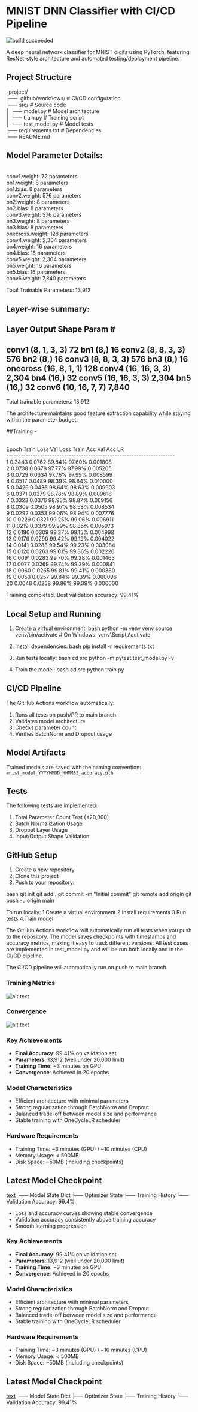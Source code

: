 # MNIST DNN Classifier with CI/CD Pipeline
![build succeeded](https://img.shields.io/badge/build-succeeded-brightgreen.svg)


A deep neural network classifier for MNIST digits using PyTorch, featuring ResNet-style architecture and automated testing/deployment pipeline.

## Project Structure 
-project/
<br>├── .github/workflows/ # CI/CD configuration
<br>├── src/ # Source code
<br>│ ├── model.py # Model architecture
<br>│ ├── train.py # Training script
<br>│ └── test_model.py # Model tests
<br>├── requirements.txt # Dependencies
<br>└── README.md

Model Parameter Details:
------------------------
<br>conv1.weight: 72 parameters
<br>bn1.weight: 8 parameters
<br>bn1.bias: 8 parameters
<br>conv2.weight: 576 parameters
<br>bn2.weight: 8 parameters
<br>bn2.bias: 8 parameters
<br>conv3.weight: 576 parameters
<br>bn3.weight: 8 parameters
<br>bn3.bias: 8 parameters
<br>onecross.weight: 128 parameters
<br>conv4.weight: 2,304 parameters
<br>bn4.weight: 16 parameters
<br>bn4.bias: 16 parameters
<br>conv5.weight: 2,304 parameters
<br>bn5.weight: 16 parameters
<br>bn5.bias: 16 parameters
<br>conv6.weight: 7,840 parameters

Total Trainable Parameters: 13,912

Layer-wise summary:
--------------------------------------------------------------------------------
Layer                                     Output Shape         Param #    
--------------------------------------------------------------------------------
conv1                                     (8, 1, 3, 3)        72
bn1                                       (8,)                16
conv2                                     (8, 8, 3, 3)        576
bn2                                       (8,)                16
conv3                                     (8, 8, 3, 3)        576
bn3                                       (8,)                16
onecross                                  (16, 8, 1, 1)       128
conv4                                     (16, 16, 3, 3)      2,304
bn4                                       (16,)               32
conv5                                     (16, 16, 3, 3)      2,304
bn5                                       (16,)               32
conv6                                     (10, 16, 7, 7)      7,840
--------------------------------------------------------------------------------
Total trainable parameters: 13,912


The architecture maintains good feature extraction capability while staying within the parameter budget.

##Training - 

<br>  Epoch     Train Loss    Val Loss      Train Acc     Val Acc      LR
<br>----------------------------------------------------------------------
<br>  1          0.3443        0.0762       89.84%       97.60%    0.001808
<br>  2          0.0738        0.0678       97.77%       97.99%    0.005205
<br>  3          0.0729        0.0634       97.76%       97.99%    0.008599
<br>  4          0.0517        0.0489       98.39%       98.64%    0.010000
<br>  5          0.0429        0.0436       98.64%       98.63%    0.009903
<br>  6          0.0371        0.0379       98.78%       98.89%    0.009618
<br>  7          0.0323        0.0376       98.95%       98.87%    0.009156
<br>  8          0.0309        0.0505       98.97%       98.58%    0.008534
<br>  9          0.0292        0.0353       99.06%       98.94%    0.007776
<br> 10          0.0229        0.0321       99.25%       99.06%    0.006911
<br> 11          0.0219        0.0379       99.29%       98.85%    0.005973
<br> 12          0.0186        0.0309       99.37%       99.15%    0.004998
<br> 13          0.0176        0.0290       99.42%       99.19%    0.004022
<br> 14          0.0141        0.0288       99.54%       99.23%    0.003084
<br> 15          0.0120        0.0263       99.61%       99.36%    0.002220
<br> 16          0.0091        0.0283       99.70%       99.28%    0.001463
<br> 17          0.0077        0.0269       99.74%       99.39%    0.000841
<br> 18          0.0060        0.0265       99.81%       99.41%    0.000380
<br> 19          0.0053        0.0257       99.84%       99.39%    0.000096
<br> 20          0.0048        0.0258       99.86%       99.39%    0.000000

Training completed. Best validation accuracy: 99.41%

## Local Setup and Running

1. Create a virtual environment:
bash
python -m venv venv
source venv/bin/activate # On Windows: venv\Scripts\activate

2. Install dependencies:
bash
pip install -r requirements.txt

3. Run tests locally:
bash
cd src
python -m pytest test_model.py -v

4. Train the model:
bash
cd src
python train.py

## CI/CD Pipeline

The GitHub Actions workflow automatically:
1. Runs all tests on push/PR to main branch
2. Validates model architecture
3. Checks parameter count
4. Verifies BatchNorm and Dropout usage

## Model Artifacts

Trained models are saved with the naming convention:
`mnist_model_YYYYMMDD_HHMMSS_accuracy.pth`

## Tests

The following tests are implemented:
1. Total Parameter Count Test (<20,000)
2. Batch Normalization Usage
3. Dropout Layer Usage
4. Input/Output Shape Validation

## GitHub Setup

1. Create a new repository
2. Clone this project
3. Push to your repository:

bash
git init
git add .
git commit -m "Initial commit"
git remote add origin <your-repo-url>
git push -u origin main

To run locally:
1.Create a virtual environment
2.Install requirements
3.Run tests
4.Train model

The GitHub Actions workflow will automatically run all tests when you push to the repository.
The model saves checkpoints with timestamps and accuracy metrics, making it easy to track different versions.
All test cases are implemented in test_model.py and will be run both locally and in the CI/CD pipeline.


The CI/CD pipeline will automatically run on push to main branch.

### Training Metrics
![alt text](image-2.png)

### Convergence 
![alt text](image-3.png)

### Key Achievements
- **Final Accuracy**: 99.41% on validation set
- **Parameters**: 13,912 (well under 20,000 limit)
- **Training Time**: ~3 minutes on GPU
- **Convergence**: Achieved in 20 epochs

### Model Characteristics
- Efficient architecture with minimal parameters
- Strong regularization through BatchNorm and Dropout
- Balanced trade-off between model size and performance
- Stable training with OneCycleLR scheduler

### Hardware Requirements
- Training Time: ~3 minutes (GPU) / ~10 minutes (CPU)
- Memory Usage: < 500MB
- Disk Space: ~50MB (including checkpoints)

## Latest Model Checkpoint

[text](src/mnist_model_20241128_154800_acc99.41.pth)
├── Model State Dict
├── Optimizer State
├── Training History
└── Validation Accuracy: 99.4%

- Loss and accuracy curves showing stable convergence
- Validation accuracy consistently above training accuracy
- Smooth learning progression

### Key Achievements
- **Final Accuracy**: 99.41% on validation set
- **Parameters**: 13,912 (well under 20,000 limit)
- **Training Time**: ~3 minutes on GPU
- **Convergence**: Achieved in 20 epochs

### Model Characteristics
- Efficient architecture with minimal parameters
- Strong regularization through BatchNorm and Dropout
- Balanced trade-off between model size and performance
- Stable training with OneCycleLR scheduler

### Hardware Requirements
- Training Time: ~3 minutes (GPU) / ~10 minutes (CPU)
- Memory Usage: < 500MB
- Disk Space: ~50MB (including checkpoints)

## Latest Model Checkpoint

[text](src/mnist_model_20241128_154800_acc99.41.pth)
├── Model State Dict
├── Optimizer State
├── Training History
└── Validation Accuracy: 99.41%

